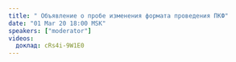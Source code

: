 ```yaml
---
title: " Объявление о пробе изменения формата проведения ПКФ"
date: "01 Mar 20 18:00 MSK"
speakers: ["moderator"]
videos:
  доклад: cRs4i-9W1E0
---
```

